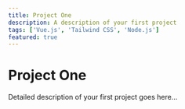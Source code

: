 ```yaml
---
title: Project One
description: A description of your first project
tags: ['Vue.js', 'Tailwind CSS', 'Node.js']
featured: true
---
```


# Project One

Detailed description of your first project goes here...
